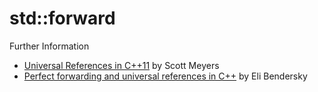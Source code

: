 # std::forward

Further Information
* [Universal References in C++11](https://isocpp.org/blog/2012/11/universal-references-in-c11-scott-meyers) by Scott Meyers
* [Perfect forwarding and universal references in C++](http://eli.thegreenplace.net/2014/perfect-forwarding-and-universal-references-in-c/) by Eli Bendersky

